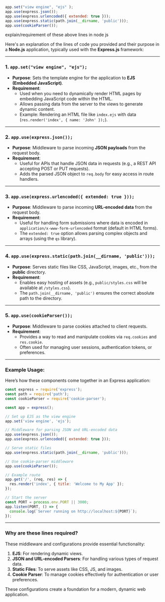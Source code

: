 ```javascript
app.set("view engine", "ejs" );
app.use(express.json());
app.use(express.urlencoded({ extended: true }));
app.use(express.static(path.join(__dirname, 'public')));
app.use(cookieParser());

```

explain/requirement of these above lines in node js


Here's an explanation of the lines of code you provided and their purpose in a **Node.js** application, typically used with the **Express.js** framework:

---

### **1. `app.set("view engine", "ejs");`**
- **Purpose**: Sets the template engine for the application to **EJS (Embedded JavaScript)**.
- **Requirement**: 
  - Used when you need to dynamically render HTML pages by embedding JavaScript code within the HTML.
  - Allows passing data from the server to the views to generate dynamic content.
  - Example: Rendering an HTML file like `index.ejs` with data (`res.render('index', { name: 'John' });`).

---

### **2. `app.use(express.json());`**
- **Purpose**: Middleware to parse incoming **JSON payloads** from the request body.
- **Requirement**:
  - Useful for APIs that handle JSON data in requests (e.g., a REST API accepting POST or PUT requests).
  - Adds the parsed JSON object to `req.body` for easy access in route handlers.

---

### **3. `app.use(express.urlencoded({ extended: true }));`**
- **Purpose**: Middleware to parse incoming **URL-encoded data** from the request body.
- **Requirement**:
  - Useful for handling form submissions where data is encoded in `application/x-www-form-urlencoded` format (default in HTML forms).
  - The `extended: true` option allows parsing complex objects and arrays (using the `qs` library).

---

### **4. `app.use(express.static(path.join(__dirname, 'public')));`**
- **Purpose**: Serves static files like CSS, JavaScript, images, etc., from the **public** directory.
- **Requirement**:
  - Enables easy hosting of assets (e.g., `public/styles.css` will be available at `/styles.css`).
  - The `path.join(__dirname, 'public')` ensures the correct absolute path to the directory.

---

### **5. `app.use(cookieParser());`**
- **Purpose**: Middleware to parse cookies attached to client requests.
- **Requirement**:
  - Provides a way to read and manipulate cookies via `req.cookies` and `res.cookie`.
  - Often used for managing user sessions, authentication tokens, or preferences.

---

### Example Usage:
Here’s how these components come together in an Express application:

```javascript
const express = require('express');
const path = require('path');
const cookieParser = require('cookie-parser');

const app = express();

// Set up EJS as the view engine
app.set('view engine', 'ejs');

// Middleware for parsing JSON and URL-encoded data
app.use(express.json());
app.use(express.urlencoded({ extended: true }));

// Serve static files
app.use(express.static(path.join(__dirname, 'public')));

// Use cookie-parser middleware
app.use(cookieParser());

// Example route
app.get('/', (req, res) => {
  res.render('index', { title: 'Welcome to My App' });
});

// Start the server
const PORT = process.env.PORT || 3000;
app.listen(PORT, () => {
  console.log(`Server running on http://localhost:${PORT}`);
});
```

--- 

### Why are these lines required?
These middleware and configurations provide essential functionality:
1. **EJS**: For rendering dynamic views.
2. **JSON and URL-encoded Parsers**: For handling various types of request data.
3. **Static Files**: To serve assets like CSS, JS, and images.
4. **Cookie Parser**: To manage cookies effectively for authentication or user preferences.

These configurations create a foundation for a modern, dynamic web application.